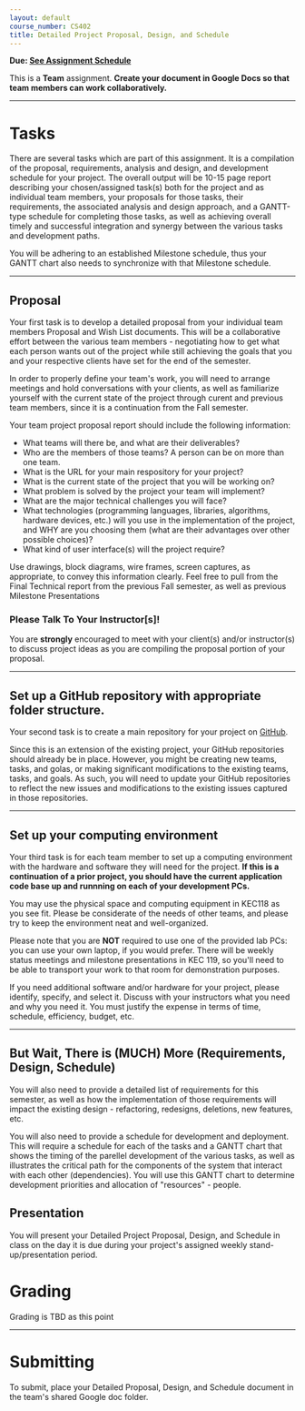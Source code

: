 ```yaml
---
layout: default
course_number: CS402
title: Detailed Project Proposal, Design, and Schedule
---
```


**Due: [See Assignment Schedule](../schedule.html)**

This is a **Team** assignment. **Create your document in Google Docs so that team members can work collaboratively.**

--- --- --- --- --- --- --- --- --- --- --- --- --- --- --- --- --- --- --- --- --- --- --- ---

# Tasks

There are several tasks which are part of this assignment.  It is a compilation of the proposal, requirements, analysis and design, and development schedule for your project.  The overall output will be 10-15 page report describing your chosen/assigned task(s) both for the project and as individual team members, your proposals for those tasks, their requirements, the associated analysis and design approach, and a GANTT-type schedule for completing those tasks, as well as achieving overall timely and successful integration and synergy between the various tasks and development paths.

You will be adhering to an established Milestone schedule, thus your GANTT chart also needs to synchronize with that Milestone schedule.   

--- --- --- --- --- --- --- --- --- --- --- --- --- --- --- --- --- --- --- --- --- --- --- ---

## Proposal

Your first task is to develop a detailed proposal from your individual team members Proposal and Wish List documents.  This will be a collaborative effort between the various team members - negotiating how to get what each person wants out of the project while still achieving the goals that you and your respective clients have set for the end of the semester.

In order to properly define your team's work, you will need to arrange meetings and hold conversations with your clients, as well as familiarize yourself with the current state of the project through curent and previous team members, since it is a continuation from the Fall semester.

Your team project proposal report should include the following information:

-   What teams will there be, and what are their deliverables?
-	Who are the members of those teams?  A person can be on more than one team.
-   What is the URL for your main respository for your project?
-   What is the current state of the project that you will be working on?
-   What problem is solved by the project your team will implement?
-   What are the major technical challenges you will face?
-   What technologies (programming languages, libraries, algorithms, hardware devices, etc.) will you use in the implementation of the project, and WHY are you choosing them (what are their advantages over other possible choices)?
-   What kind of user interface(s) will the project require?

Use drawings, block diagrams, wire frames, screen captures, as appropriate, to convey this information clearly.  Feel free to pull from the Final Technical report from the previous Fall semester, as well as previous Milestone Presentations

### Please Talk To Your Instructor[s]!

You are **strongly** encouraged to meet with your client(s) and/or instructor(s) to discuss project ideas as you are compiling the proposal portion of your proposal.

--- --- --- --- --- --- --- --- --- --- --- --- --- --- --- --- --- --- --- --- --- --- --- ---


## Set up a GitHub repository with appropriate folder structure.

Your second task is to create a main repository for your project on [GitHub](https://github.com).

Since this is an extension of the existing project, your GitHub repositories should already be in place.  However, you might be creating new teams, tasks, and golas, or making significant modifications to the existing teams, tasks, and goals.  As such, you will need to update your GitHub repositories to reflect the new issues and modifications to the existing issues captured in those repositories.

--- --- --- --- --- --- --- --- --- --- --- --- --- --- --- --- --- --- --- --- --- --- --- ---

## Set up your computing environment

Your third task is for each team member to set up a computing environment with the hardware and software they will need for the project.  **If this is a continuation of a prior project, you should have the current application code base up and runnning on each of your development PCs.**

You may use the physical space and computing equipment in KEC118 as you see fit.  Please be considerate of the needs of other teams, and please try to keep the environment neat and well-organized.

Please note that you are **NOT** required to use one of the provided lab PCs: you can use your own laptop, if you would prefer. There will be weekly status meetings and milestone presentations in KEC 119, so you'll need to be able to transport your work to that room for demonstration purposes.

If you need additional software and/or hardware for your project, please identify, specify, and select it.  Discuss with your instructors what you need and why you need it.  You must justify the expense in terms of time, schedule, efficiency, budget, etc.

--- --- --- --- --- --- --- --- --- --- --- --- --- --- --- --- --- --- --- --- --- --- --- ---


## But Wait, There is (MUCH) More (Requirements, Design, Schedule)

You will also need to provide a detailed list of requirements for this semester, as well as how the implementation of those requirements will impact the existing design - refactoring, redesigns, deletions, new features, etc.

You will also need to provide a schedule for development and deployment.  This will require a schedule for each of the tasks and a GANTT chart that shows the timing of the parellel development of the various tasks, as well as illustrates the critical path for the components of the system that interact with each other (dependencies).  You will use this GANTT chart to determine development priorities and allocation of "resources" - people.

## Presentation

You will present your Detailed Project Proposal, Design, and Schedule in class on the day it is due during your project's assigned weekly stand-up/presentation period.

# Grading

Grading is TBD as this point

<!--

* Proposal (55%):

  - Clarity and thoroughness: **10%**
  - Significance of idea: **15%**
  - Feasibility of idea: **15%**
  - Writing quality: **5%**
  - Presentation: **10**

* Repository setup (35%):

  - Repository created: **10%**
  - Members, instructors, clients, and mentors added as contributors: **5%**
  - Categories created in issue tracker: **10%**
  - Google Team Drive created with appropriate folder structure based on the course assignments **10%**

* Project Development Environment and Tools Setup (this may include physical space set-up in KEC 118): **10%**

-->

--- --- --- --- --- --- --- --- --- --- --- --- --- --- --- --- --- --- --- --- --- --- --- ---


# Submitting

To submit, place your Detailed Proposal, Design, and Schedule document in the team's shared Google doc folder.
